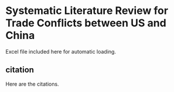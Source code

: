 # Systematic Literature Review for Trade Conflicts between US and China

Excel file included here for automatic loading.

## citation

Here are the citations.